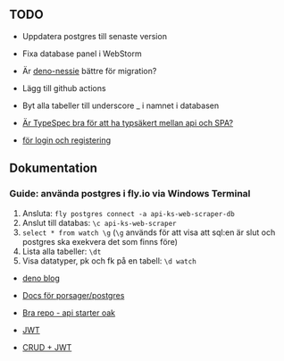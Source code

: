 ## TODO

* Uppdatera postgres till senaste version


* Fixa database panel i WebStorm


* Är [deno-nessie](https://github.com/halvardssm/deno-nessie) bättre för migration?


* Lägg till github actions


* Byt alla tabeller till underscore _ i namnet i databasen
 

* [Är TypeSpec bra för att ha typsäkert mellan api och SPA?](https://typespec.io/)


* [för login och registering](https://github.com/thecodeholic/deno-login-register/blob/master/routes.ts)


## Dokumentation
 
### Guide: använda postgres i fly.io via Windows Terminal
1. Ansluta: `fly postgres connect -a api-ks-web-scraper-db`
2. Anslut till databas: `\c api-ks-web-scraper`
3. `select * from watch \g` (`\g` används för att visa att sql:en är slut och postgres ska exekvera det som finns före)
4. Lista alla tabeller: `\dt`
5. Visa datatyper, pk och fk på en tabell: `\d watch` 

  
* [deno blog](https://deno.com/blog)


* [Docs för porsager/postgres](https://github.com/porsager/postgres)


* [Bra repo - api starter oak](https://github.com/asad-mlbd/deno-api-starter-oak)


* [JWT](https://github.com/wpcodevo/deno-refresh-jwt/blob/master/src/controllers/auth.controller.ts)


* [CRUD + JWT](https://github.com/22mahmoud/deno_crud_jwt)